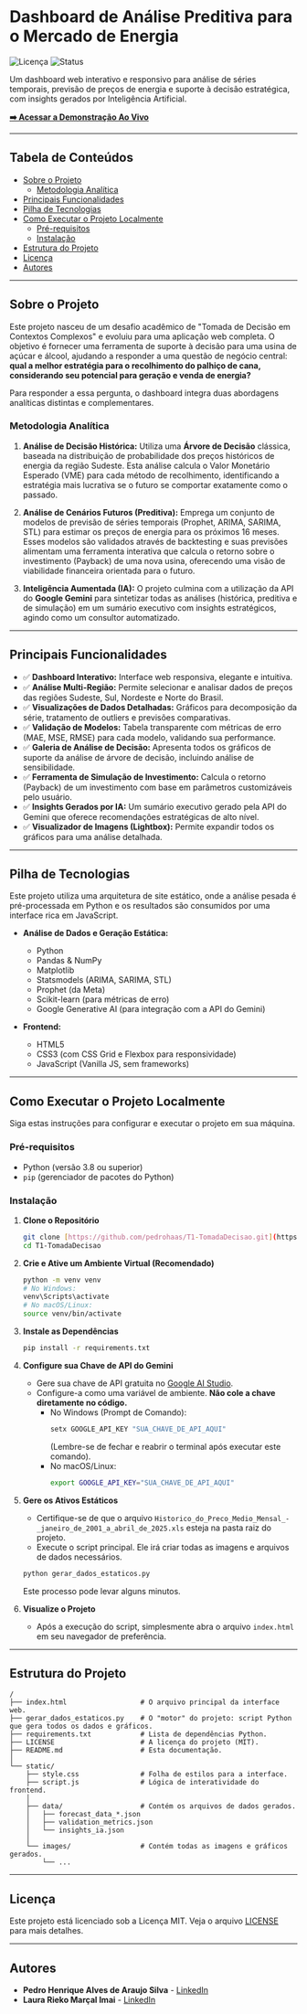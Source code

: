 # Dashboard de Análise Preditiva para o Mercado de Energia

![Licença](https://img.shields.io/badge/license-MIT-blue.svg)
![Status](https://img.shields.io/badge/status-concluído-green.svg)

Um dashboard web interativo e responsivo para análise de séries temporais, previsão de preços de energia e suporte à decisão estratégica, com insights gerados por Inteligência Artificial.

**[➡️ Acessar a Demonstração Ao Vivo]([https://pedrohaas.github.io/T1-TomadaDecisao/](https://pedrohaas.github.io/Analise-Preditiva-Energia/))**

---

## Tabela de Conteúdos

- [Sobre o Projeto](#sobre-o-projeto)
  - [Metodologia Analítica](#metodologia-analítica)
- [Principais Funcionalidades](#principais-funcionalidades)
- [Pilha de Tecnologias](#pilha-de-tecnologias)
- [Como Executar o Projeto Localmente](#como-executar-o-projeto-localmente)
  - [Pré-requisitos](#pré-requisitos)
  - [Instalação](#instalação)
- [Estrutura do Projeto](#estrutura-do-projeto)
- [Licença](#licença)
- [Autores](#autores)

---

## Sobre o Projeto

Este projeto nasceu de um desafio acadêmico de "Tomada de Decisão em Contextos Complexos" e evoluiu para uma aplicação web completa. O objetivo é fornecer uma ferramenta de suporte à decisão para uma usina de açúcar e álcool, ajudando a responder a uma questão de negócio central: **qual a melhor estratégia para o recolhimento do palhiço de cana, considerando seu potencial para geração e venda de energia?**

Para responder a essa pergunta, o dashboard integra duas abordagens analíticas distintas e complementares.

### Metodologia Analítica

1.  **Análise de Decisão Histórica:** Utiliza uma **Árvore de Decisão** clássica, baseada na distribuição de probabilidade dos preços históricos de energia da região Sudeste. Esta análise calcula o Valor Monetário Esperado (VME) para cada método de recolhimento, identificando a estratégia mais lucrativa se o futuro se comportar exatamente como o passado.

2.  **Análise de Cenários Futuros (Preditiva):** Emprega um conjunto de modelos de previsão de séries temporais (Prophet, ARIMA, SARIMA, STL) para estimar os preços de energia para os próximos 16 meses. Esses modelos são validados através de backtesting e suas previsões alimentam uma ferramenta interativa que calcula o retorno sobre o investimento (Payback) de uma nova usina, oferecendo uma visão de viabilidade financeira orientada para o futuro.

3.  **Inteligência Aumentada (IA):** O projeto culmina com a utilização da API do **Google Gemini** para sintetizar todas as análises (histórica, preditiva e de simulação) em um sumário executivo com insights estratégicos, agindo como um consultor automatizado.

---

## Principais Funcionalidades

- ✅ **Dashboard Interativo:** Interface web responsiva, elegante e intuitiva.
- ✅ **Análise Multi-Região:** Permite selecionar e analisar dados de preços das regiões Sudeste, Sul, Nordeste e Norte do Brasil.
- ✅ **Visualizações de Dados Detalhadas:** Gráficos para decomposição da série, tratamento de outliers e previsões comparativas.
- ✅ **Validação de Modelos:** Tabela transparente com métricas de erro (MAE, MSE, RMSE) para cada modelo, validando sua performance.
- ✅ **Galeria de Análise de Decisão:** Apresenta todos os gráficos de suporte da análise de árvore de decisão, incluindo análise de sensibilidade.
- ✅ **Ferramenta de Simulação de Investimento:** Calcula o retorno (Payback) de um investimento com base em parâmetros customizáveis pelo usuário.
- ✅ **Insights Gerados por IA:** Um sumário executivo gerado pela API do Gemini que oferece recomendações estratégicas de alto nível.
- ✅ **Visualizador de Imagens (Lightbox):** Permite expandir todos os gráficos para uma análise detalhada.

---

## Pilha de Tecnologias

Este projeto utiliza uma arquitetura de site estático, onde a análise pesada é pré-processada em Python e os resultados são consumidos por uma interface rica em JavaScript.

- **Análise de Dados e Geração Estática:**
  - Python
  - Pandas & NumPy
  - Matplotlib
  - Statsmodels (ARIMA, SARIMA, STL)
  - Prophet (da Meta)
  - Scikit-learn (para métricas de erro)
  - Google Generative AI (para integração com a API do Gemini)

- **Frontend:**
  - HTML5
  - CSS3 (com CSS Grid e Flexbox para responsividade)
  - JavaScript (Vanilla JS, sem frameworks)

---

## Como Executar o Projeto Localmente

Siga estas instruções para configurar e executar o projeto em sua máquina.

### Pré-requisitos

- Python (versão 3.8 ou superior)
- `pip` (gerenciador de pacotes do Python)

### Instalação

1.  **Clone o Repositório**
    ```sh
    git clone [https://github.com/pedrohaas/T1-TomadaDecisao.git](https://github.com/pedrohaas/T1-TomadaDecisao.git)
    cd T1-TomadaDecisao
    ```

2.  **Crie e Ative um Ambiente Virtual (Recomendado)**
    ```sh
    python -m venv venv
    # No Windows:
    venv\Scripts\activate
    # No macOS/Linux:
    source venv/bin/activate
    ```

3.  **Instale as Dependências**
    ```sh
    pip install -r requirements.txt
    ```

4.  **Configure sua Chave de API do Gemini**
    - Gere sua chave de API gratuita no [Google AI Studio](https://aistudio.google.com/app/apikey).
    - Configure-a como uma variável de ambiente. **Não cole a chave diretamente no código.**
      - No Windows (Prompt de Comando):
        ```sh
        setx GOOGLE_API_KEY "SUA_CHAVE_DE_API_AQUI"
        ```
        (Lembre-se de fechar e reabrir o terminal após executar este comando).
      - No macOS/Linux:
        ```sh
        export GOOGLE_API_KEY="SUA_CHAVE_DE_API_AQUI"
        ```

5.  **Gere os Ativos Estáticos**
    - Certifique-se de que o arquivo `Historico_do_Preco_Medio_Mensal_-_janeiro_de_2001_a_abril_de_2025.xls` esteja na pasta raiz do projeto.
    - Execute o script principal. Ele irá criar todas as imagens e arquivos de dados necessários.
    ```sh
    python gerar_dados_estaticos.py
    ```
    Este processo pode levar alguns minutos.

6.  **Visualize o Projeto**
    - Após a execução do script, simplesmente abra o arquivo `index.html` em seu navegador de preferência.

---

## Estrutura do Projeto

```
/
├── index.html                  # O arquivo principal da interface web.
├── gerar_dados_estaticos.py    # O "motor" do projeto: script Python que gera todos os dados e gráficos.
├── requirements.txt            # Lista de dependências Python.
├── LICENSE                     # A licença do projeto (MIT).
├── README.md                   # Esta documentação.
│
└── static/
    ├── style.css               # Folha de estilos para a interface.
    ├── script.js               # Lógica de interatividade do frontend.
    │
    ├── data/                   # Contém os arquivos de dados gerados.
    │   ├── forecast_data_*.json
    │   ├── validation_metrics.json
    │   └── insights_ia.json
    │
    └── images/                 # Contém todas as imagens e gráficos gerados.
        └── ...
```

---

## Licença

Este projeto está licenciado sob a Licença MIT. Veja o arquivo [LICENSE](LICENSE) para mais detalhes.

---

## Autores

- **Pedro Henrique Alves de Araujo Silva** - [LinkedIn](https://www.linkedin.com/in/opedroalves/)
- **Laura Rieko Marçal Imai** - [LinkedIn](https://www.linkedin.com/in/laura-rieko-imai/)
```
